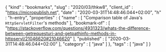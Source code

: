 {
  "kind" : "bookmarks",
  "slug" : "2020/03/thkw8",
  "client_id" : "https://micropublish.net",
  "date" : "2020-03-31T14:48:46.044+02:00",
  "h" : "h-entry",
  "properties" : {
    "name" : [ "Comparison table of Java's `HttpServletFilter`'s methods" ],
    "bookmark-of" : [ "https://stackoverflow.com/questions/4931323/whats-the-difference-between-getrequesturi-and-getpathinfo-methods-in-httpservl/21046620#21046620" ],
    "published" : [ "2020-03-31T14:48:46.044+02:00" ],
    "category" : [ "java" ]
  },
  "tags" : [ "java" ]
}
